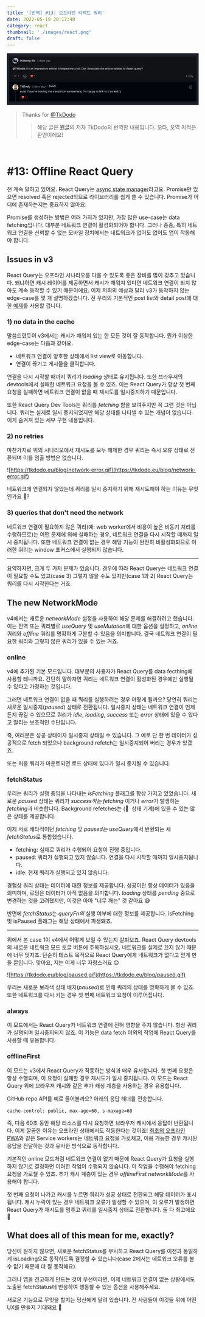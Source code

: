 ```yaml
---
title: '[번역] #13: 오프라인 리액트 쿼리'
date: 2022-05-19 20:17:48
category: react
thumbnail: './images/react.png'
draft: false
---
```



<div>

<img src="./images/2022-react-00.png">

</div>

> Thanks for [@TkDodo](https://github.com/tkdodo)
>> 해당 글은 [원글](https://tkdodo.eu/blog/offline-react-query)의 저자 TkDodo의 번역한 내용입니다. 오타, 오역 지적은 환영이에요!

<br>

# #13: Offline React Query

전 계속 말하고 있어요. React Query는 [async state manager](https://tkdodo.eu/blog/react-query-as-a-state-manager)라고요. Promise만 있으면 resolved 혹은 rejected되므로 라이브러리를 쉽게 쓸 수 있습니다. Promise가 어디에 존재하는지는 중요하지 않아요.

Promise를 생성하는 방법은 여러 가지가 있지만, 가장 많은 use-case는 data fetching입니다. 대부분 네트워크 연결이 활성화되어야 합니다. 그러나 종종, 특히 네트워크 연결을 신뢰할 수 없는 모바일 장치에서는 네트워크가 없어도 없어도 앱이 작동해야 합니다.

## **Issues in v3**

React Query는 오프라인 시나리오를 다룰 수 있도록 좋은 장비를 많이 갖추고 있습니다. 왜냐하면 캐시 레이어를 제공하면서 캐시가 채워져 있다면 네트워크 연결이 되지 않아도 계속 동작할 수 있기 때문이에요. 이제 저희의 예상과 달리 v3가 동작하지 않는 edge-case를 몇 개 설명하겠습니다. 전 우리의 기본적인 post list와 detail post에 대한 [예제](https://react-query.tanstack.com/examples/basic)를 사용할 겁니다.

### **1) no data in the cache**

말씀드렸듯이 v3에서는 캐시가 채워져 있는 한 모든 것이 잘 동작합니다. 뭔가 이상한 edge-case는 다음과 같아요.

- 네트워크 연결이 양호한 상태에서 list view로 이동합니다.
- 연결이 끊기고 게시물을 클릭합니다.

연결을 다시 시작할 때까지 쿼리가 *loading* 상태로 유지됩니다. 또한 브라우저의 devtools에서 실패한 네트워크 요청을 볼 수 있죠. 이는 React Query가 항상 첫 번째 요청을 실패하면 네트워크 연결이 없을 때 재시도를 일시중지하기 때문입니다.

또한 React Query Dev Tools는 쿼리를 *fetching* 함을 보여주지만 꼭 그런 것은 아닙니다. 쿼리는 실제로 일시 중지되었지만 해당 상태를 나타낼 수 있는 개념이 없습니다. 이게 숨겨져 있는 세부 구현 내용입니다.

### **2) no retries**

마찬가지로 위의 시나리오에서 재시도를 모두 해제한 경우 쿼리는 즉시 오류 상태로 전환되며 이를 멈출 방법은 없습니다.

![https://tkdodo.eu/blog/network-error.gif](https://tkdodo.eu/blog/network-error.gif)

네트워크에 연결되지 않았는데 쿼리를 일시 중지하기 위해 재시도해야 하는 이유는 무엇인가요 🤷?

### **3) queries that don't need the network**

네트워크 연결이 필요하지 않은 쿼리(예: web worker에서 비용이 높은 비동기 처리를 수행하므로)는 어떤 문제에 의해 실패하는 경우, 네트워크 연결을 다시 시작할 때까지 일시 중지됩니다. 또한 네트워크 연결이 없는 경우 해당 기능이 완전히 비활성화되므로 이러한 쿼리는 window 포커스에서 실행되지 않습니다.

---

요약하자면, 크게 두 가지 문제가 있습니다. 경우에 따라 React Query는 네트워크 연결이 필요할 수도 있고(case 3) 그렇지 않을 수도 있지만(case 1과 2) React Query는 쿼리를 다시 시작한다는 거죠.

## **The new NetworkMode**

v4에서는 새로운 *networkMode* 설정을 사용하여 해당 문제를 해결하려고 했습니다. 이는 전역 또는 쿼리별로 *useQuery* 및 *useMutation*에 대한 옵션을 설정하고, *online* 쿼리와 *offline* 쿼리를 명확하게 구분할 수 있음을 의미합니다. 결국 네트워크 연결이 필요한 쿼리와 그렇지 않은 쿼리가 있을 수 있는 거죠.

### **online**

v4에 추가된 기본 모드입니다. 대부분의 사용자가 React Query를 data fecthing에 사용할 테니까요. 간단히 말하자면 쿼리는 네트워크 연결이 활성화된 경우에만 실행될 수 있다고 가정하는 것입니다.

그러면 네트워크 연결이 없을 때 쿼리를 실행하려는 경우 어떻게 될까요? 당연히 쿼리는 새로운 일시중지(*paused*) 상태로 전환됩니다. 일시중지 상태는 네트워크 연결이 언제든지 끊길 수 있으므로 쿼리가 *idle*, *loading*, *success* 또는 *error* 상태에 있을 수 있다고 알리는 보조적인 수단입니다.

즉, 여러분은 성공 상태이자 일시중지 상태일 수 있습니다. 그 예로 단 한 번 데이터가 성공적으로 fetch 되었으나 background refetch는 일시중지되어 버리는 경우가 있겠죠.

또는 처음 쿼리가 마운트되면 로드 상태에 있다가 일시 중지될 수 있습니다.

### **fetchStatus**

우리는 쿼리가 실행 중임을 나타내는 *isFetching* 플래그를 항상 가지고 있었습니다. 새로운 *paused* 상태는 쿼리가 *success하는* *fetching* 이거나 *error*가 발생하는 *fetching*과 비슷합니다. Background refetches는 (👋  상태 기계)에 있을 수 있는 많은 상태를 제공합니다.

이제 서로 배타적이던 *fetching* 및 *paused는* *useQuery*에서 반환되는 새 *fetchStatus*로 통합했습니다.

- fetching: 실제로 쿼리가 수행되어 요청이 진행 중입니다.
- paused: 쿼리가 실행되고 있지 않습니다. 연결을 다시 시작할 때까지 일시중지됩니다.
- idle: 현재 쿼리가 실행되고 있지 않습니다.

경험상 쿼리 상태는 데이터에 대한 정보를 제공합니다. 성공이란 항상 데이터가 있음을 의미하며, 로딩은 데이터가 아직 없음을 의미합니다. *loading* 상태를 *pending* 중으로 변경하는 것을 고려했지만, 이것은 아마 "너무 깨는" 것 같아요 😅

반면에 *fetchStatus*는 *queryFn의* 실행 여부에 대한 정보를 제공합니다. isFetching 및 isPaused 플래그는 해당 상태에서 파생돼죠.

---

위에서 본 case 1이 v4에서 어떻게 보일 수 있는지 살펴보죠. React Query devtools의 새로운 네트워크 모드 토글 버튼에 주목하십시오. 네트워크를 실제로 끄지 않기 때문에 너무 멋지죠. 단순히 테스트 목적으로 React Query에게 네트워크가 없다고 믿게 만들 뿐입니다. 맞아요, 저는 이게 너무 자랑스러요 😊

![https://tkdodo.eu/blog/paused.gif](https://tkdodo.eu/blog/paused.gif)

우리는 새로운 보라색 상태 배지(*paused*)로 인해 쿼리의 상태를 명확하게 볼 수 있죠. 또한 네트워크를 다시 키는 경우 첫 번째 네트워크 요청이 이루어집니다.

### always

이 모드에서는 React Query가 네트워크 연결에 전혀 영향을 주지 않습니다. 항상 쿼리가 실행되며 일시중지되지 않죠. 이 기능은 data fetch 이외의 작업에 React Query를 사용할 때 유용합니다.

### **offlineFirst**

이 모드는 v3에서 React Query가 작동하는 방식과 매우 유사합니다. 첫 번째 요청은 항상 수행되며, 이 요청이 실패할 경우 재시도가 일시 중지됩니다. 이 모드는 React Query 위에 브라우저 캐시와 같은 추가 캐싱 계층을 사용하는 경우 유용합니다.

GitHub repo API를 예로 들어볼까요? 아래의 응답 헤더를 전송합니다.

```tsx
cache-control: public, max-age=60, s-maxage=60
```

즉, 다음 60초 동안 해당 리소스를 다시 요청하면 브라우저 캐시에서 응답이 반환됩니다. 이게 깔끔한 이유는 오프라인 상태에서도 작동한다는 것이죠! [최초의 오프라인 PWA](https://developer.mozilla.org/en-US/docs/Web/Progressive_web_apps/Offline_Service_workers)와 같은 Service workers는 네트워크 요청을 가로채고, 이용 가능한 경우 캐시된 응답을 전달하는 것과 유사한 방식으로 동작합니다.

기본적인 online 모드처럼 네트워크 연결이 없기 때문에 React Query가 요청을 실행하지 않기로 결정하면 이러한 작업이 수행되지 않습니다. 이 작업을 수행해야 fetching 요청을 가로챌 수 있죠. 추가 캐시 계층이 있는 경우 *offlineFirst networkMode*를 사용해야 합니다.

첫 번째 요청이 나가고 캐시를 누르면 쿼리가 성공 상태로 전환되고 해당 데이터가 표시됩니다. 캐시 누락이 있는 경우 네트워크 오류가 발생할 수 있으며, 이 오류가 발생하면 React Query가 재시도를 멈추고 쿼리를 일시중지 상태로 전환합니다. 둘 다 최고에요 🙌

## **What does all of this mean for me, exactly?**

당신이 원하지 않으면, 새로운 fetchStatus를 무시하고 React Query를 이전과 동일하게 isLoading으로  동작하도록 결정할 수 있습니다(case 2에서는 네트워크 오류를 볼 수 없기 때문에 더 잘 동작해요).

그러나 앱을 견고하게 만드는 것이 우선이라면, 이제 네트워크 연결이 없는 상황에서도 노출된 fetchStatus에 반응하여 행동할 수 있는 옵션을 사용해주세요.

새로운 기능으로 무엇을 할지는 당신에게 달려 있습니다. 전 사람들이 이것들 위에 어떤 UX를 만들지 기대돼요 🚀